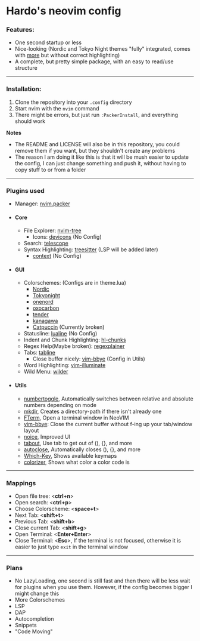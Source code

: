 # Hardo's neovim config

### Features:
- One second startup or less
- Nice-looking (Nordic and Tokyo Night themes "fully" integrated, comes with [more](https://github.com/HardoMX/nvim#gui) but without correct highlighting)
- A complete, but pretty simple package, with an easy to read/use structure

---

### Installation:
1. Clone the repository into your `.config` directory
2. Start nvim with the `nvim` command
3. There might be errors, but just run `:PackerInstall`, and everything should work

**Notes**
- The README and LICENSE will also be in this repository, you could remove them if you want, but they shouldn't create any problems
- The reason I am doing it like this is that it will be mush easier to update the config, I can just change something and push it, without having to copy stuff to or from a folder

---

### Plugins used
- Manager: [nvim.packer](https://github.com/wbthomason/packer.nvim)
- #### **Core**
    - File Explorer: [nvim-tree](https://github.com/nvim-tree/nvim-tree.lua)
        - Icons: [devicons](https://github.com/nvim-tree/nvim-web-devicons) (No Config)
    - Search: [telescope](https://github.com/nvim-telescope/telescope.nvim)
    - Syntax Highlighting: [treesitter](https://github.com/nvim-treesitter/nvim-treesitter) (LSP will be added later)
        - [context](https://github.com/nvim-treesitter/nvim-treesitter-context) (No Config)
  
- #### **GUI**
    - Colorschemes: (Configs are in theme.lua)
        - [Nordic](https://github.com/AlexvZyl/nordic.nvim)
        - [Tokyonight](https://github.com/folke/tokyonight.nvim)
        - [onenord](https://github.com/rmehri01/onenord.nvim)
        - [oxocarbon](https://github.com/nyoom-engineering/oxocarbon.nvim)
        - [tender](https://github.com/jacoborus/tender.vim)
        - [kanagawa](https://github.com/rebelot/kanagawa.nvim)
        - [Catpuccin](https://github.com/rebelot/kanagawa.nvim) (Currently broken)
    - Statusline: [lualine](https://github.com/nvim-lualine/lualine.nvim) (No Config)
    - Indent and Chunk Highlighting: [hl-chunks](https://github.com/shellRaining/hlchunk.nvim)
    - Regex Help(Maybe broken): [regexplainer](https://github.com/bennypowers/nvim-regexplainer)
    - Tabs: [tabline](https://github.com/kdheepak/tabline.nvim)
        - Close buffer nicely: [vim-bbye](https://github.com/moll/vim-bbye) (Config in Utils)
    - Word Highlighting: [vim-illuminate](https://github.com/RRethy/vim-illuminate)
    - Wild Menu: [wilder](https://github.com/gelguy/wilder.nvim)
  
- #### **Utils**
    - [numbertoggle](https://github.com/sitiom/nvim-numbertoggle), Automatically switches between relative and absolute numbers depending on mode
    - [mkdir](https://github.com/jghauser/mkdir.nvim), Creates a directory-path if there isn't already one
    - [FTerm](https://github.com/numToStr/FTerm.nvim), Open a terminal window in NeoVIM
    - [vim-bbye](https://github.com/moll/vim-bbye): Close the current buffer without f-ing up your tab/window layout
    - [noice](https://github.com/folke/noice.nvim), Improved UI
    - [tabout](https://github.com/abecodes/tabout.nvim), Use tab to get out of (), {}, and more
    - [autoclose](https://github.com/m4xshen/autoclose.nvim), Automatically closes (), {}, and more
    - [Which-Key](https://github.com/folke/which-key.nvim), Shows available keymaps
    - [colorizer](https://github.com/NvChad/nvim-colorizer.lua), Shows what color a color code is




---

### Mappings
- Open file tree: <**ctrl+n**>
- Open search: <**ctrl+p**>
- Choose Colorscheme: <**space+t**>
- Next Tab: <**shift+t**>
- Previous Tab: <**shift+b**>
- Close current Tab: <**shift+g**>
- Open Terminal: <**Enter+Enter**>
- Close Terminal: <**Esc**>, If the terminal is not focused, otherwise it is easier to just type `exit` in the terminal window

---

### Plans
- No LazyLoading, one second is still fast and then there will be less wait for plugins when you use them. However, if the config becomes bigger I might change this
- More Colorschemes
- LSP
- DAP
- Autocompletion
- Snippets
- "Code Moving"
